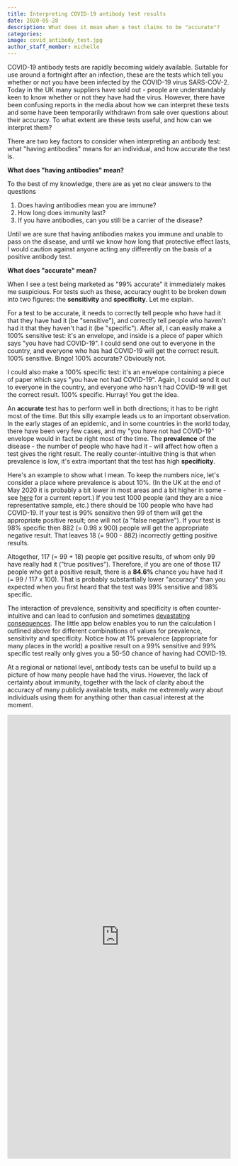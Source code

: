 ```yaml
---
title: Interpreting COVID-19 antibody test results
date: 2020-05-28
description: What does it mean when a test claims to be "accurate"?
categories:
image: covid_antibody_test.jpg
author_staff_member: michelle
---
```


COVID-19 antibody tests are rapidly becoming widely available.
Suitable for use around a fortnight after an infection, these are the tests which tell you whether or not you have been infected by the COVID-19 virus SARS-COV-2.
Today in the UK many suppliers have sold out - people are understandably keen to know whether or not they have had the virus.
However, there have been confusing reports in the media about how we can interpret these tests and some have been temporarily withdrawn from sale over questions about their accuracy.
To what extent are these tests useful, and how can we interpret them?

There are two key factors to consider when interpreting an antibody test: what "having antibodies" means for an individual, and how accurate the test is.

<b> What does "having antibodies" mean?</b>

To the best of my knowledge, there are as yet no clear answers to the questions
1. Does having antibodies mean you are immune?
2. How long does immunity last?
3. If you have antibodies, can you still be a carrier of the disease?

Until we are sure that having antibodies makes you immune and unable to pass on the disease, and until we know how long that protective effect lasts, I would caution against anyone acting any differently on the basis of a positive antibody test.

<b> What does "accurate" mean?</b>

When I see a test being marketed as "99% accurate" it immediately makes me suspicious.
For tests such as these, accuracy ought to be broken down into two figures: the <b>sensitivity</b> and <b>specificity</b>.
Let me explain.

For a test to be accurate, it needs to correctly tell people who have had it that they have had it (be "sensitive"), and correctly tell people who haven't had it that they haven't had it (be "specific").
After all, I can easily make a 100% sensitive test: it's an envelope, and inside is a piece of paper which says "you have had COVID-19".
I could send one out to everyone in the country, and everyone who has had COVID-19 will get the correct result.
100% sensitive. Bingo! 100% accurate? Obviously not.

I could also make a 100% specific test: it's an envelope containing a piece of paper which says "you have not had COVID-19".
Again, I could send it out to everyone in the country, and everyone who hasn't had COVID-19 will get the correct result.
100% specific. Hurray! You get the idea.

An <b>accurate</b> test has to perform well in both directions; it has to be right most of the time.
But this silly example leads us to an important observation.
In the early stages of an epidemic, and in some countries in the world today, there have been very few cases, and my "you have not had COVID-19" envelope would in fact be right most of the time.
The <b>prevalence</b> of the disease - the number of people who have had it - will affect how often a test gives the right result.
The really counter-intuitive thing is that when prevalence is low, it's extra important that the test has high <b>specificity</b>.

Here's an example to show what I mean.
To keep the numbers nice, let's consider a place where prevalence is about 10%. (In the UK at the end of May 2020 it is probably a bit lower in most areas and a bit higher in some - see <a href="https://www.gov.uk/government/publications/national-covid-19-surveillance-reports/sero-surveillance-of-covid-19" target="_blank"> here</a> for a current report.)
If you test 1000 people (and they are a nice representative sample, etc.) there should be 100 people who have had COVID-19.
If your test is 99% sensitive then 99 of them will get the appropriate positive result; one will not (a "false negative").
If your test is 98% specific then 882 (= 0.98 x 900) people will get the appropriate negative result.
That leaves 18 (= 900 - 882) incorrectly getting positive results.

Altogether, 117 (= 99 + 18) people get positive results, of whom only 99 have really had it ("true positives").
Therefore, if you are one of those 117 people who get a positive result, there is a <b>84.6%</b> chance you have had it (= 99 / 117 x 100).
That is probably substantially lower "accuracy" than you expected when you first heard that the test was 99% sensitive and 98% specific.

The interaction of prevalence, sensitivity and specificity is often counter-intuitive and can lead to confusion and sometimes <a href="https://doi.org/10.1080/09540120701867206" target="_blank"> devastating consequences</a>.
The little app below enables you to run the calculation I outlined above for different combinations of values for prevalence, sensitivity and specificity.
Notice how at 1% prevalence (appropriate for many places in the world) a positive result on a 99% sensitive and 99% specific test really only gives you a 50-50 chance of having had COVID-19.

At a regional or national level, antibody tests can be useful to build up a picture of how many people have had the virus.
However, the lack of certainty about immunity, together with the lack of clarity about the accuracy of many publicly available tests, make me extremely wary about individuals using them for anything other than casual interest at the moment.


<html>
<head><title>Shiny App Iframe</title></head>
<body>
<iframe id="interpreting_antibody_tests" src="https://mkendall.shinyapps.io/interpreting_covid19_antibody_test_results/?_ga=2.255624129.850956528.1590657787-1388260547.1582025294" style="border: none; width: 100%; height: 1000px" frameborder="0"></iframe>
</body>
</html>
